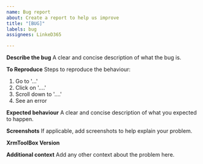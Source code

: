 ```yaml
---
name: Bug report
about: Create a report to help us improve
title: "[BUG]"
labels: bug
assignees: LinkeD365

---
```


**Describe the bug**
A clear and concise description of what the bug is.

**To Reproduce**
Steps to reproduce the behaviour:
1. Go to '...'
2. Click on '....'
3. Scroll down to '....'
4. See an error

**Expected behaviour**
A clear and concise description of what you expected to happen.

**Screenshots**
If applicable, add screenshots to help explain your problem.

**XrmToolBox Version**

**Additional context**
Add any other context about the problem here.
